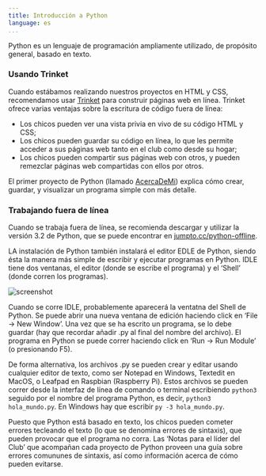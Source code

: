 ```yaml
---
title: Introducción a Python
language: es
...
```


Python es un lenguaje de programación ampliamente utilizado, de propósito general, basado en texto.

### Usando Trinket

Cuando estábamos realizando nuestros proyectos en HTML y CSS, recomendamos usar [Trinket](https://trinket.io/) para construir páginas web en línea. Trinket ofrece varias ventajas sobre la escritura de código fuera de línea:

+ Los chicos pueden ver una vista privia en vivo de su código HTML y CSS;
+ Los chicos pueden guardar su código en línea, lo que les permite acceder a sus páginas web tanto en el club como desde su hogar;
+ Los chicos pueden compartir sus páginas web con otros, y pueden remezclar páginas web compartidas con ellos por otros.

El primer proyecto de Python (llamado [AcercaDeMi](http://jumpto.cc/about-me)) explica cómo crear, guardar, y visualizar un programa simple con más detalle.

### Trabajando fuera de línea

Cuando se trabaja fuera de línea, se recomienda descargar y utilizar la versión 3.2 de Python, que se puede encontrar en [jumpto.cc/python-offline](http://jumpto.cc/python-offline).

LA instalación de Python también instalará el editor EDLE de Python, siendo ésta la manera más simple de escribir y ejecutar programas en Python. IDLE tiene dos ventanas, el editor (donde se escribe el programa) y el ‘Shell’ (donde corren los programas).

![screenshot](01/python-idle.png)

Cuando se corre IDLE, probablemente aparecerá la ventatna del Shell de Python. Se puede abrir una nueva ventana de edición haciendo click en ‘File → New Window’. Una vez que se ha escrito un programa, se lo debe guardar (hay que recordar añadir .py al final del nombre del archivo). El programa en Python se puede correr haciendo click en ‘Run → Run Module’ (o presionando F5).

De forma alternativa, los archivos .py se pueden crear y editar usando cualquier editor de texto, como ser Notepad en Windows, Textedit en MacOS, o Leafpad en Raspbian (Raspberry Pi). Estos archivos se pueden correr desde la interfaz de línea de comando o terminal escribiendo `python3` seguido por el nombre del programa Python, es decir, `python3 hola_mundo.py`. En Windows hay que escribir `py -3 hola_mundo.py`.

Puesto que Python está basado en texto, los chicos pueden cometer errores tecleando el texto (lo que se denomina errores de sintaxis), que pueden provocar que el programa no corra. Las ‘Notas para el líder del Club’ que acompañan cada proyecto de Python proveen una guía sobre errores comununes de sintaxis, así como información acerca de cómo pueden evitarse.
